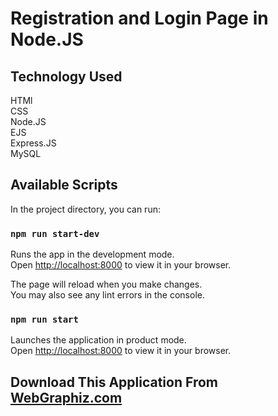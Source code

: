 # Registration and Login Page in Node.JS

## Technology Used

HTMl\
CSS\
Node.JS\
EJS\
Express.JS\
MySQL

## Available Scripts

In the project directory, you can run:

### `npm run start-dev`

Runs the app in the development mode.\
Open [http://localhost:8000](http://localhost:8000) to view it in your browser.

The page will reload when you make changes.\
You may also see any lint errors in the console.

### `npm run start`

Launches the application in product mode.\
Open [http://localhost:8000](http://localhost:8000) to view it in your browser.

## Download This Application From [WebGraphiz.com](https://webgraphiz.com/template/authentication-form-in-nodejs-and-ejs)

